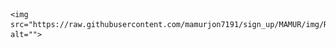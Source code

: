     <img src="https://raw.githubusercontent.com/mamurjon7191/sign_up/MAMUR/img/README.md%20file.png" alt="">

